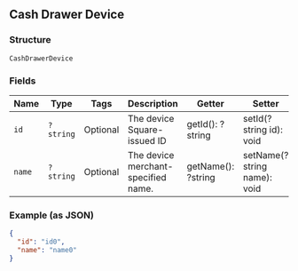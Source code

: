 ## Cash Drawer Device

### Structure

`CashDrawerDevice`

### Fields

| Name | Type | Tags | Description | Getter | Setter |
|  --- | --- | --- | --- | --- | --- |
| `id` | `?string` | Optional | The device Square-issued ID | getId(): ?string | setId(?string id): void |
| `name` | `?string` | Optional | The device merchant-specified name. | getName(): ?string | setName(?string name): void |

### Example (as JSON)

```json
{
  "id": "id0",
  "name": "name0"
}
```

